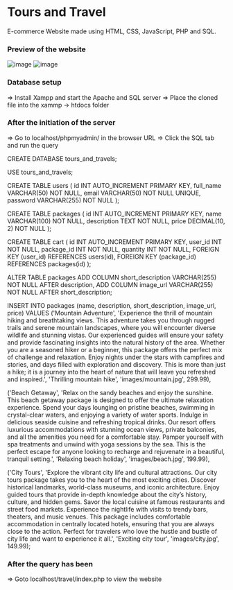 # Tours and Travel
E-commerce Website made using HTML, CSS, JavaScript, PHP and SQL. 
### Preview of the website
![image](https://github.com/Dpaace/Technolectric/assets/63782923/e4cc47c1-f08e-4768-9dd0-709c1e158d85)
![image](https://github.com/Dpaace/Technolectric/assets/63782923/4adeb475-62c7-4f5b-8272-57594e2b896e)


### Database setup
=> Install Xampp and start the Apache and SQL server
=> Place the cloned file into the xammp -> htdocs folder 

### After the initiation of the server
=> Go to localhost/phpmyadmin/ in the browser URL
=> Click the SQL tab and run the query

CREATE DATABASE tours_and_travels;

USE tours_and_travels;

CREATE TABLE users (
    id INT AUTO_INCREMENT PRIMARY KEY,
    full_name VARCHAR(50) NOT NULL,
    email VARCHAR(50) NOT NULL UNIQUE,
    password VARCHAR(255) NOT NULL
);

CREATE TABLE packages (
    id INT AUTO_INCREMENT PRIMARY KEY,
    name VARCHAR(100) NOT NULL,
    description TEXT NOT NULL,
    price DECIMAL(10, 2) NOT NULL
);


CREATE TABLE cart (
    id INT AUTO_INCREMENT PRIMARY KEY,
    user_id INT NOT NULL,
    package_id INT NOT NULL,
    quantity INT NOT NULL,
    FOREIGN KEY (user_id) REFERENCES users(id),
    FOREIGN KEY (package_id) REFERENCES packages(id)
);

ALTER TABLE packages
ADD COLUMN short_description VARCHAR(255) NOT NULL AFTER description,
ADD COLUMN image_url VARCHAR(255) NOT NULL AFTER short_description;


INSERT INTO packages (name, description, short_description, image_url, price)
VALUES 
('Mountain Adventure', 
'Experience the thrill of mountain hiking and breathtaking views. This adventure takes you through rugged trails and serene mountain landscapes, where you will encounter diverse wildlife and stunning vistas. Our experienced guides will ensure your safety and provide fascinating insights into the natural history of the area. Whether you are a seasoned hiker or a beginner, this package offers the perfect mix of challenge and relaxation. Enjoy nights under the stars with campfires and stories, and days filled with exploration and discovery. This is more than just a hike; it is a journey into the heart of nature that will leave you refreshed and inspired.',
'Thrilling mountain hike', 
'images/mountain.jpg', 
299.99),

('Beach Getaway', 
'Relax on the sandy beaches and enjoy the sunshine. This beach getaway package is designed to offer the ultimate relaxation experience. Spend your days lounging on pristine beaches, swimming in crystal-clear waters, and enjoying a variety of water sports. Indulge in delicious seaside cuisine and refreshing tropical drinks. Our resort offers luxurious accommodations with stunning ocean views, private balconies, and all the amenities you need for a comfortable stay. Pamper yourself with spa treatments and unwind with yoga sessions by the sea. This is the perfect escape for anyone looking to recharge and rejuvenate in a beautiful, tranquil setting.',
'Relaxing beach holiday', 
'images/beach.jpg', 
199.99),

('City Tours', 
'Explore the vibrant city life and cultural attractions. Our city tours package takes you to the heart of the most exciting cities. Discover historical landmarks, world-class museums, and iconic architecture. Enjoy guided tours that provide in-depth knowledge about the city’s history, culture, and hidden gems. Savor the local cuisine at famous restaurants and street food markets. Experience the nightlife with visits to trendy bars, theaters, and music venues. This package includes comfortable accommodation in centrally located hotels, ensuring that you are always close to the action. Perfect for travelers who love the hustle and bustle of city life and want to experience it all.',
'Exciting city tour', 
'images/city.jpg', 
149.99);



### After the query has been
=> Goto localhost/travel/index.php to view the website
